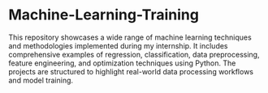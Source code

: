 # Machine-Learning-Training

This repository showcases a wide range of machine learning techniques and methodologies implemented during my internship. It includes comprehensive examples of regression, classification, data preprocessing, feature engineering, and optimization techniques using Python. The projects are structured to highlight real-world data processing workflows and model training.
